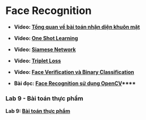 # Face Recognition

- **Video: [Tổng quan về bài toán nhận diện khuôn mặt](https://www.coursera.org/learn/convolutional-neural-networks/lecture/lUBYU/what-is-face-recognition)**
- **Video: [One Shot Learning](https://www.coursera.org/learn/convolutional-neural-networks/lecture/gjckG/one-shot-learning)**

- **Video: [Siamese Network](https://www.coursera.org/learn/convolutional-neural-networks/lecture/bjhmj/siamese-network)**
- **Video: [Triplet Loss](https://www.coursera.org/learn/convolutional-neural-networks/lecture/HuUtN/triplet-loss)**
- **Video: [Face Verification và Binary Classification](https://www.coursera.org/learn/convolutional-neural-networks/lecture/xTihv/face-verification-and-binary-classification)**
- **Bài đọc: [Face Recognition sử dụng OpenCV](https://www.pyimagesearch.com/2018/09/24/opencv-face-recognition/?fbclid=IwAR2S3Pqzr0nmyKklfMHUr--ACljONvABZsIuL8blxSneZwK89RgsgFQ2r_U)****[](https://www.coursera.org/learn/convolutional-neural-networks/lecture/HuUtN/triplet-loss)**

### Lab 9 - Bài toán thực phẩm

 **Lab 9: [Bài toán thực phẩm](https://github.com/mrdbourke/tensorflow-deep-learning/blob/main/07_food_vision_milestone_project_1.ipynb)**
